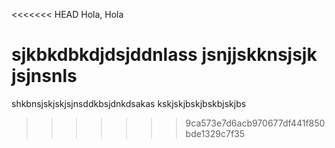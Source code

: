 <<<<<<< HEAD
Hola, Hola

sjkbkdbkdjdsjddnlass
jsnjjskknsjsjk
jsjnsnls
=======
shkbnsjskjskjsjnsddkbsjdnkdsakas kskjskjbskjbskbjskjbs
>>>>>>> 9ca573e7d6acb970677df441f850bde1329c7f35
